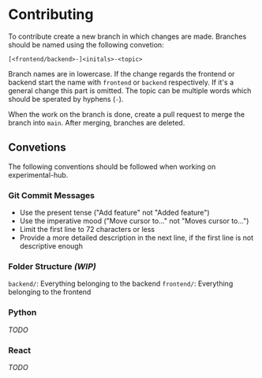 # Contributing

To contribute create a new branch in which changes are made. Branches should be named using the following convetion:

`[<frontend/backend>-]<initals>-<topic>`

Branch names are in lowercase. If the change regards the frontend or backend start the name with `frontend` or `backend` respectively. If it's a general change this part is omitted. The topic can be multiple words which should be sperated by hyphens (`-`). 

When the work on the branch is done, create a pull request to merge the branch into `main`. After merging, branches are deleted.

## Convetions
The following conventions should be followed when working on experimental-hub.

### Git Commit Messages
- Use the present tense ("Add feature" not "Added feature")
- Use the imperative mood ("Move cursor to..." not "Moves cursor to...")
- Limit the first line to 72 characters or less
- Provide a more detailed description in the next line, if the first line is not descriptive enough

### Folder Structure _(WIP)_
`backend/`: Everything belonging to the backend
`frontend/`: Everything belonging to the frontend

### Python
_TODO_

### React
_TODO_
